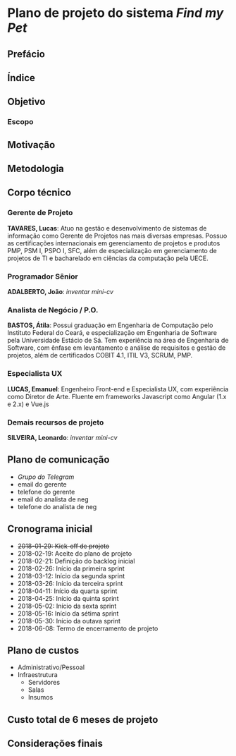 # Plano de projeto do sistema *Find my Pet*

## Prefácio

## Índice

## Objetivo

### Escopo

## Motivação

## Metodologia

## Corpo técnico

### Gerente de Projeto

**TAVARES, Lucas**: Atuo na gestão e desenvolvimento de sistemas de informação como Gerente de Projetos nas mais diversas empresas. Possuo as certificações internacionais em gerenciamento de projetos e produtos PMP, PSM I, PSPO I, SFC, além de especialização em gerenciamento de projetos de TI e bacharelado em ciências da computação pela UECE. 


### Programador Sênior

**ADALBERTO, João**: *inventar mini-cv*


### Analista de Negócio / P.O.

**BASTOS, Átila**: Possui graduação em Engenharia de Computação pelo Instituto Federal do Ceará, e especialização em Engenharia de Software pela Universidade Estácio de Sá. Tem experiência na área de Engenharia de Software, com ênfase em levantamento e análise de requisitos e gestão de projetos, além de certificados COBIT 4.1, ITIL V3, SCRUM, PMP.

### Especialista UX

**LUCAS, Emanuel**: Engenheiro Front-end e Especialista UX, com experiência como Diretor de Arte. Fluente em frameworks Javascript como Angular (1.x e 2.x) e Vue.js


### Demais recursos de projeto

**SILVEIRA, Leonardo**: *inventar mini-cv*


## Plano de comunicação

- *Grupo do Telegram*
- email do gerente
- telefone do gerente
- email do analista de neg
- telefone do analista de neg

## Cronograma inicial

- ~~2018-01-29: Kick-off de projeto~~
- 2018-02-19: Aceite do plano de projeto
- 2018-02-21: Definição do backlog inicial
- 2018-02-26: Início da primeira sprint
- 2018-03-12: Início da segunda sprint
- 2018-03-26: Início da terceira sprint
- 2018-04-11: Início da quarta sprint
- 2018-04-25: Início da quinta sprint
- 2018-05-02: Início da sexta sprint
- 2018-05-16: Início da sétima sprint
- 2018-05-30: Início da outava sprint
- 2018-06-08: Termo de encerramento de projeto

## Plano de custos

- Administrativo/Pessoal
- Infraestrutura
  - Servidores
  - Salas
  - Insumos

## Custo total de 6 meses de projeto

## Considerações finais
